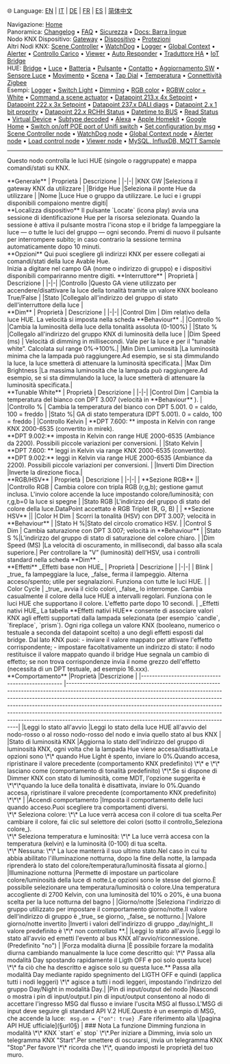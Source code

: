 🌐 Language: [EN](/node-red-contrib-knx-ultimate/wiki/HUE+Light) | [IT](/node-red-contrib-knx-ultimate/wiki/it-HUE+Light) | [DE](/node-red-contrib-knx-ultimate/wiki/de-HUE+Light) | [FR](/node-red-contrib-knx-ultimate/wiki/fr-HUE+Light) | [ES](/node-red-contrib-knx-ultimate/wiki/es-HUE+Light) | [简体中文](/node-red-contrib-knx-ultimate/wiki/zh-CN-HUE+Light)
<!-- NAV START -->
Navigazione: [Home](https://supergiovane.github.io/node-red-contrib-knx-ultimate/wiki/it-Home)  
Panoramica: [Changelog](https://github.com/Supergiovane/node-red-contrib-knx-ultimate/blob/master/CHANGELOG.md) • [FAQ](https://supergiovane.github.io/node-red-contrib-knx-ultimate/wiki/it-FAQ-Troubleshoot) • [Sicurezza](https://supergiovane.github.io/node-red-contrib-knx-ultimate/wiki/it-SECURITY) • [Docs: Barra lingue](https://supergiovane.github.io/node-red-contrib-knx-ultimate/wiki/it-Docs-Language-Bar)  
Nodo KNX Dispositivo: [Gateway](https://supergiovane.github.io/node-red-contrib-knx-ultimate/wiki/it-Gateway-configuration) • [Dispositivo](https://supergiovane.github.io/node-red-contrib-knx-ultimate/wiki/it-Device) • [Protezioni](https://supergiovane.github.io/node-red-contrib-knx-ultimate/wiki/it-Protections)  
Altri Nodi KNX: [Scene Controller](https://supergiovane.github.io/node-red-contrib-knx-ultimate/wiki/it-SceneController-Configuration) • [WatchDog](https://supergiovane.github.io/node-red-contrib-knx-ultimate/wiki/it-WatchDog-Configuration) • [Logger](https://supergiovane.github.io/node-red-contrib-knx-ultimate/wiki/it-Logger-Configuration) • [Global Context](https://supergiovane.github.io/node-red-contrib-knx-ultimate/wiki/it-GlobalVariable) • [Alerter](https://supergiovane.github.io/node-red-contrib-knx-ultimate/wiki/it-Alerter-Configuration) • [Controllo Carico](https://supergiovane.github.io/node-red-contrib-knx-ultimate/wiki/it-LoadControl-Configuration) • [Viewer](https://supergiovane.github.io/node-red-contrib-knx-ultimate/wiki/it-knxUltimateViewer) • [Auto Responder](https://supergiovane.github.io/node-red-contrib-knx-ultimate/wiki/it-KNXAutoResponder) • [Traduttore HA](https://supergiovane.github.io/node-red-contrib-knx-ultimate/wiki/it-HATranslator) • [IoT Bridge](https://supergiovane.github.io/node-red-contrib-knx-ultimate/wiki/it-IoT-Bridge-Configuration)  
HUE: [Bridge](https://supergiovane.github.io/node-red-contrib-knx-ultimate/wiki/it-HUE+Bridge+configuration) • [Luce](https://supergiovane.github.io/node-red-contrib-knx-ultimate/wiki/it-HUE+Light) • [Batteria](https://supergiovane.github.io/node-red-contrib-knx-ultimate/wiki/it-HUE+Battery) • [Pulsante](https://supergiovane.github.io/node-red-contrib-knx-ultimate/wiki/it-HUE+Button) • [Contatto](https://supergiovane.github.io/node-red-contrib-knx-ultimate/wiki/it-HUE+Contact+sensor) • [Aggiornamento SW](https://supergiovane.github.io/node-red-contrib-knx-ultimate/wiki/it-HUE+Device+software+update) • [Sensore Luce](https://supergiovane.github.io/node-red-contrib-knx-ultimate/wiki/it-HUE+Light+sensor) • [Movimento](https://supergiovane.github.io/node-red-contrib-knx-ultimate/wiki/it-HUE+Motion) • [Scena](https://supergiovane.github.io/node-red-contrib-knx-ultimate/wiki/it-HUE+Scene) • [Tap Dial](https://supergiovane.github.io/node-red-contrib-knx-ultimate/wiki/it-HUE+Tapdial) • [Temperatura](https://supergiovane.github.io/node-red-contrib-knx-ultimate/wiki/it-HUE+Temperature+sensor) • [Connettività Zigbee](https://supergiovane.github.io/node-red-contrib-knx-ultimate/wiki/it-HUE+Zigbee+connectivity)  
Esempi: [Logger](https://supergiovane.github.io/node-red-contrib-knx-ultimate/wiki/it-Logger-Sample) • [Switch Light](https://supergiovane.github.io/node-red-contrib-knx-ultimate/wiki/-Sample---Switch-light) • [Dimming](https://supergiovane.github.io/node-red-contrib-knx-ultimate/wiki/-Sample---Dimming) • [RGB color](https://supergiovane.github.io/node-red-contrib-knx-ultimate/wiki/-Sample---RGB-Color) • [RGBW color + White](https://supergiovane.github.io/node-red-contrib-knx-ultimate/wiki/-Sample---RGBW-Color-plus-White) • [Command a scene actuator](https://supergiovane.github.io/node-red-contrib-knx-ultimate/wiki/-Sample---Control-a-scene-actuator) • [Datapoint 213.x 4x Setpoint](https://supergiovane.github.io/node-red-contrib-knx-ultimate/wiki/-Sample---DPT213) • [Datapoint 222.x 3x Setpoint](https://supergiovane.github.io/node-red-contrib-knx-ultimate/wiki/-Sample---DPT222) • [Datapoint 237.x DALI diags](https://supergiovane.github.io/node-red-contrib-knx-ultimate/wiki/-Sample---DPT237) • [Datapoint 2.x 1 bit proprity](https://supergiovane.github.io/node-red-contrib-knx-ultimate/wiki/-Sample---DPT2) • [Datapoint 22.x RCHH Status](https://supergiovane.github.io/node-red-contrib-knx-ultimate/wiki/-Sample---DPT22) • [Datetime to BUS](https://supergiovane.github.io/node-red-contrib-knx-ultimate/wiki/-Sample---DateTime-to-BUS) • [Read Status](https://supergiovane.github.io/node-red-contrib-knx-ultimate/wiki/-Sample---Read-value-from-Device) • [Virtual Device](https://supergiovane.github.io/node-red-contrib-knx-ultimate/wiki/-Sample---Virtual-Device) • [Subtype decoded](https://supergiovane.github.io/node-red-contrib-knx-ultimate/wiki/-Sample---Subtype) • [Alexa](https://supergiovane.github.io/node-red-contrib-knx-ultimate/wiki/-Sample---Alexa) • [Apple Homekit](https://supergiovane.github.io/node-red-contrib-knx-ultimate/wiki/-Sample---Apple-Homekit) • [Google Home](https://supergiovane.github.io/node-red-contrib-knx-ultimate/wiki/-Sample---Google-Assistant) • [Switch on/off POE port of Unifi switch](https://supergiovane.github.io/node-red-contrib-knx-ultimate/wiki/-Sample---UnifiPOE) • [Set configuration by msg](https://supergiovane.github.io/node-red-contrib-knx-ultimate/wiki/-Sample-setConfig) • [Scene Controller node](https://supergiovane.github.io/node-red-contrib-knx-ultimate/wiki/Sample-Scene-Node) • [WatchDog node](https://supergiovane.github.io/node-red-contrib-knx-ultimate/wiki/-Sample---WatchDog) • [Global Context node](https://supergiovane.github.io/node-red-contrib-knx-ultimate/wiki/SampleGlobalContextNode) • [Alerter node](https://supergiovane.github.io/node-red-contrib-knx-ultimate/wiki/SampleAlerter) • [Load control node](https://supergiovane.github.io/node-red-contrib-knx-ultimate/wiki/SampleLoadControl) • [Viewer node](https://supergiovane.github.io/node-red-contrib-knx-ultimate/wiki/knxUltimateViewer) • [MySQL, InfluxDB, MQTT Sample](https://supergiovane.github.io/node-red-contrib-knx-ultimate/wiki/Sample-KNX2MQTT-KNX2MySQL-KNX2InfluxDB)
<!-- NAV END -->
---
<p>Questo nodo controlla le luci HUE (singole o raggruppate) e mappa comandi/stati su KNX.</p>
**Generale**
| Proprietà | Descrizione |
|-|-|
|KNX GW |Seleziona il gateway KNX da utilizzare |
|Bridge Hue |Seleziona il ponte Hue da utilizzare |
|Nome |Luce Hue o gruppo da utilizzare. Le luci e i gruppi disponibili compaiono mentre digiti|
<br/>
**Localizza dispositivo**
Il pulsante `Locate` (icona play) avvia una sessione di identificazione Hue per la risorsa selezionata. Quando la sessione è attiva il pulsante mostra l'icona stop e il bridge fa lampeggiare la luce — o tutte le luci del gruppo — ogni secondo. Premi di nuovo il pulsante per interrompere subito; in caso contrario la sessione termina automaticamente dopo 10 minuti.
<br/>
**Opzioni**
Qui puoi scegliere gli indirizzi KNX per essere collegati ai comandi/stati della luce Avable Hue. <br/>
Inizia a digitare nel campo GA (nome o indirizzo di gruppo) e i dispositivi disponibili compariranno mentre digiti.
**Interruttore**
| Proprietà | Descrizione |
|-|-|
|Controllo |Questo GA viene utilizzato per accendere/disattivare la luce della tonalità tramite un valore KNX booleano True/False |
|Stato |Collegalo all'indirizzo del gruppo di stato dell'interruttore della luce |
<br/>
**Dim**
| Proprietà | Descrizione |
|-|-|
|Control Dim | Dim relativo della luce HUE. La velocità si imposta nella scheda **Behaviour** .|
|Controllo % |Cambia la luminosità della luce della tonalità assoluta (0-100%) |
|Stato % |Collegalo all'indirizzo del gruppo KNX di luminosità della luce |
|Dim Speed (ms) | Velocità di dimming in millisecondi. Vale per la luce e per il "tunable white”. Calcolata sul range 0%→100%.|
|Min Dim Luminosità |La luminosità minima che la lampada può raggiungere.Ad esempio, se si sta dimmulando la luce, la luce smetterà di attenuare la luminosità specificata.|
|Max Dim Brightness |La massima luminosità che la lampada può raggiungere.Ad esempio, se si sta dimmulando la luce, la luce smetterà di attenuare la luminosità specificata.|
<br/>
**Tunable White**
| Proprietà | Descrizione |
|-|-|
|Control Dim | Cambia la temperatura del bianco con DPT 3.007 (velocità in **Behaviour** ). |
|Controllo % | Cambia la temperatura del bianco con DPT 5.001. 0 = caldo, 100 = freddo |
|Stato %| GA di stato temperatura (DPT 5.001). 0 = caldo, 100 = freddo |
|Controllo Kelvin | **DPT 7.600: ** imposta in Kelvin con range KNX 2000-6535 (convertito in mirek).<br/>**DPT 9.002:** imposta in Kelvin con range HUE 2000-6535 (Ambiance da 2200). Possibili piccole variazioni per conversioni. |
|Stato Kelvin | **DPT 7.600: ** leggi in Kelvin via range KNX 2000-6535 (convertito).<br/>**DPT 9.002:** leggi in Kelvin via range HUE 2000-6535 (Ambiance da 2200). Possibili piccole variazioni per conversioni. |
|Inverti Dim Direction |Inverte la direzione fioca.|
<br/>
**RGB/HSV**
| Proprietà | Descrizione |
|-|-|
| **Sezione RGB** ||
|Controllo RGB | Cambia colore con tripla RGB (r,g,b); gestione gamut inclusa. L'invio colore accende la luce impostando colore/luminosità; con r,g,b=0 la luce si spegne |
|Stato RGB |L'indirizzo del gruppo di stato del colore della luce.DataPoint accettato è RGB Triplet (R, G, B) |
| **Sezione HSV** ||
|Color H Dim | Scorri la tonalità (HSV) con DPT 3.007; velocità in **Behaviour** |
|Stato H %|Stato del circolo cromatico HSV. |
|Control S Dim | Cambia saturazione con DPT 3.007; velocità in **Behaviour** |
|Stato S %|L'indirizzo del gruppo di stato di saturazione del colore chiaro. |
|Dim Speed ​​(MS) |La velocità di oscuramento, in millisecondi, dal basso alla scala superiore.|
Per controllare la "V” (luminosità) dell'HSV, usa i controlli standard nella scheda **Dim** .
<br/>
**Effetti**
_Effetti base non HUE_
| Proprietà | Descrizione |
|-|-|
| Blink | _true_ fa lampeggiare la luce, _false_ ferma il lampeggio. Alterna acceso/spento; utile per segnalazioni. Funziona con tutte le luci HUE. |
| Color Cycle | _true_ avvia il ciclo colori, _false_ lo interrompe. Cambia casualmente il colore della luce HUE a intervalli regolari. Funziona con le luci HUE che supportano il colore. L'effetto parte dopo 10 secondi. |
_Effetti nativi HUE_
La tabella **Effetti nativi HUE** consente di associare valori KNX agli effetti supportati dalla lampada selezionata (per esempio `candle`, `fireplace`, `prism`). Ogni riga collega un valore KNX (booleano, numerico o testuale a seconda del datapoint scelto) a uno degli effetti esposti dal bridge. Dal lato KNX puoi:
- inviare il valore mappato per attivare l'effetto corrispondente;
- impostare facoltativamente un indirizzo di stato: il nodo restituisce il valore mappato quando il bridge Hue segnala un cambio di effetto; se non trova corrispondenze invia il nome grezzo dell'effetto (necessita di un DPT testuale, ad esempio 16.xxx).
<br/>
**Comportamento**
|Proprietà |Descrizione |
|------------------------------------------------- |------------------------------------------------------------------------------------------------------------------------------------------------------------------------------------------------------------------------------------------------------------------------------------------------------------------------------------------------------------------------------------------------------------------------------------------------------------------|
|Leggi lo stato all'avvio |Leggi lo stato della luce HUE all'avvio del nodo-rosso o al rosso nodo-rosso del nodo e invia quello stato al bus KNX |
|Stato di luminosità KNX |Aggiorna lo stato dell'indirizzo del gruppo di luminosità KNX, ogni volta che la lampada Hue viene accesa/disattivata.Le opzioni sono \*\* quando Hue Light è spento, inviare lo 0%.Quando accesa, ripristinare il valore precedente (comportamento KNX predefinito) \*\* e \*\* lasciano come (comportamento di tonalità predefinito) \*\*.Se si dispone di Dimmer KNX con stato di luminosità, come MDT, l'opzione suggerita è \*\*\*quando la luce della tonalità è disattivata, inviare lo 0%.Quando accesa, ripristinare il valore precedente (comportamento KNX predefinito) \*\*\* |
|Accendi comportamento |Imposta il comportamento delle luci quando acceso.Puoi scegliere tra comportamenti diversi. <br/> \*\* Seleziona colore: \*\* La luce verrà accesa con il colore di tua scelta.Per cambiare il colore, fai clic sul selettore dei colori (sotto il controll&#x6F;_&#x53;eleziona colore_). <br/> \*\* Seleziona temperatura e luminosità: \*\* La luce verrà accesa con la temperatura (kelvin) e la luminosità (0-100) di tua scelta. <br/> \*\* Nessuna: \*\* La luce manterrà il suo ultimo stato.Nel caso in cui tu abbia abilitato l'illuminazione notturna, dopo la fine della notte, la lampada riprenderà lo stato del colore/temperatura/luminosità fissata al giorno.|
|Illuminazione notturna |Permette di impostare un particolare colore/luminosità della luce di notte.Le opzioni sono le stesse del giorno.È possibile selezionare una temperatura/luminosità o colore.Una temperatura accogliente di 2700 Kelvin, con una luminosità del 10% o 20%, è una buona scelta per la luce notturna del bagno |
|Giorno/notte |Seleziona l'indirizzo di gruppo utilizzato per impostare il comportamento giorno/notte.Il valore dell'indirizzo di gruppo è _true_ se giorno, _false_ se notturno.|
|Valore giorno/notte invertito |Inverti i valori dell'indirizzo di gruppo _day/night_.Il valore predefinito è \*\* non controllato **.|
|Leggi lo stato all'avvio |Leggi lo stato all'avvio ed emetti l'evento al bus KNX all'avvio/riconnessione.(Predefinito "no") |
|Forza modalità diurna |È possibile forzare la modalità diurna cambiando manualmente la luce come descritto qui: \*\* Passa alla modalità Day spostando rapidamente il Ligth OFF e poi solo questa luce) \*\* fa ciò che ha descritto e agisce solo su questa luce.** Passa alla modalità Day mediante rapido spegnimento del LIGTH OFF e quindi (applica tutti i nodi leggeri) \*\* agisce a tutti i nodi leggeri, impostando l'indirizzo del gruppo Day/Night in modalità Day.|
|Pin di input/output del nodo |Nascondi o mostra i pin di input/output.I pin di input/output consentono al nodo di accettare l'ingresso MSG dal flusso e inviare l'uscita MSG al flusso.L'MSG di input deve seguire gli standard API V.2 HUE.Questo è un esempio di MSG, che accende la luce: <code> msg.on = {"on": true} </code>.Fare riferimento alla \[pagina API HUE ufficiale](§url0§) |
### Nota
La funzione Dimming funziona in modalità \*\* KNX `start` e` stop` \*\*.Per iniziare a Dimming, invia solo un telegramma KNX "Start".Per smettere di oscurarsi, invia un telegramma KNX "Stop".Per favore \*\* ricorda che \*\*, quando imposti le proprietà del tuo muro.
<br/>
